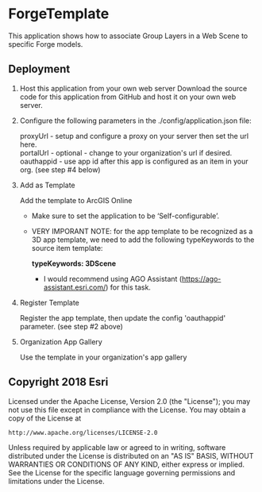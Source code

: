 # ForgeTemplate
This application shows how to associate Group Layers in a Web Scene to specific Forge models.

## Deployment

  1. Host this application from your own web server
     Download the source code for this application from GitHub and host it on your own web server.
     
  2. Configure the following parameters in the ./config/application.json file:
  
     proxyUrl - setup and configure a proxy on your server then set the url here.     
     portalUrl - optional - change to your organization's url if desired.     
     oauthappid - use app id after this app is configured as an item in your org. (see step #4 below)
     
  3. Add as Template
  
     Add the template to ArcGIS Online
     
     - Make sure to set the application to be ‘Self-configurable’.
     
     - VERY IMPORANT NOTE: for the app template to be recognized as a 3D app template, we need to add the following typeKeywords to the source item template:
     
        **typeKeywords: 3DScene**
     
        - I would recommend using AGO Assistant (https://ago-assistant.esri.com/) for this task. 
     
  4. Register Template
  
     Register the app template, then update the config 'oauthappid' parameter. (see step #2 above)
     
  5. Organization App Gallery
  
     Use the template in your organization's app gallery
     



## Copyright 2018 Esri
  
  Licensed under the Apache License, Version 2.0 (the "License");
  you may not use this file except in compliance with the License.
  You may obtain a copy of the License at
  
    http://www.apache.org/licenses/LICENSE-2.0
  
  Unless required by applicable law or agreed to in writing, software
  distributed under the License is distributed on an "AS IS" BASIS,
  WITHOUT WARRANTIES OR CONDITIONS OF ANY KIND, either express or implied.
  See the License for the specific language governing permissions and
  limitations under the License.​
